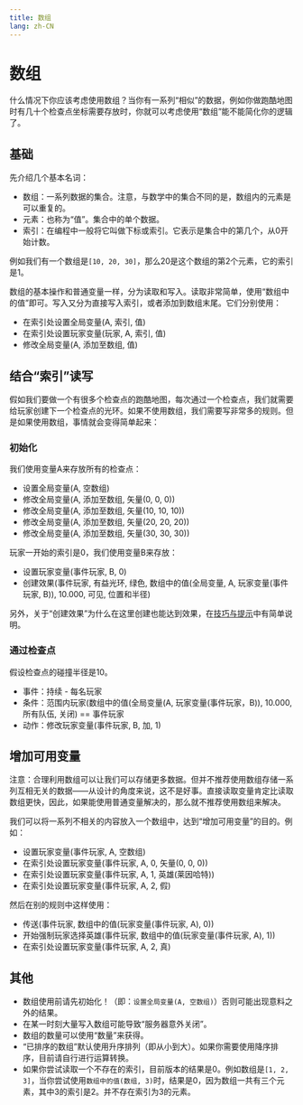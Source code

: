 ```yaml
---
title: 数组
lang: zh-CN
---
```


# 数组

什么情况下你应该考虑使用数组？当你有一系列“相似”的数据，例如你做跑酷地图时有几十个检查点坐标需要存放时，你就可以考虑使用“数组”能不能简化你的逻辑了。

## 基础

先介绍几个基本名词：
* 数组：一系列数据的集合。注意，与数学中的集合不同的是，数组内的元素是可以重复的。
* 元素：也称为“值”。集合中的单个数据。
* 索引：在编程中一般将它叫做下标或索引。它表示是集合中的第几个，从0开始计数。

例如我们有一个数组是`[10, 20, 30]`，那么20是这个数组的第2个元素，它的索引是1。

数组的基本操作和普通变量一样，分为读取和写入。读取非常简单，使用“数组中的值”即可。写入又分为直接写入索引，或者添加到数组末尾。它们分别使用：

* 在索引处设置全局变量(A, 索引, 值)
* 在索引处设置玩家变量(玩家, A, 索引, 值)
* 修改全局变量(A, 添加至数组, 值)

## 结合“索引”读写

假如我们要做一个有很多个检查点的跑酷地图，每次通过一个检查点，我们就需要给玩家创建下一个检查点的光环。如果不使用数组，我们需要写非常多的规则。但是如果使用数组，事情就会变得简单起来：

### 初始化

我们使用变量A来存放所有的检查点：

* 设置全局变量(A, 空数组)
* 修改全局变量(A, 添加至数组, 矢量(0, 0, 0))
* 修改全局变量(A, 添加至数组, 矢量(10, 10, 10))
* 修改全局变量(A, 添加至数组, 矢量(20, 20, 20))
* 修改全局变量(A, 添加至数组, 矢量(30, 30, 30))

玩家一开始的索引是0，我们使用变量B来存放：
* 设置玩家变量(事件玩家, B, 0)
* 创建效果(事件玩家, 有益光环, 绿色, 数组中的值(全局变量, A, 玩家变量(事件玩家, B)), 10.000, 可见, 位置和半径)

另外，关于“创建效果”为什么在这里创建也能达到效果，在[技巧与提示](tips.md)中有简单说明。

### 通过检查点

假设检查点的碰撞半径是10。

* 事件：持续 - 每名玩家
* 条件：范围内玩家(数组中的值(全局变量(A, 玩家变量(事件玩家，B)), 10.000, 所有队伍, 关闭) == 事件玩家
* 动作：修改玩家变量(事件玩家, B, 加, 1)

## 增加可用变量

注意：合理利用数组可以让我们可以存储更多数据。但并不推荐使用数组存储一系列互相无关的数据——从设计的角度来说，这不是好事。直接读取变量肯定比读取数组更快，因此，如果能使用普通变量解决的，那么就不推荐使用数组来解决。

我们可以将一系列不相关的内容放入一个数组中，达到“增加可用变量”的目的。例如：

* 设置玩家变量(事件玩家, A, 空数组)
* 在索引处设置玩家变量(事件玩家, A, 0, 矢量(0, 0, 0))
* 在索引处设置玩家变量(事件玩家, A, 1, 英雄(莱因哈特))
* 在索引处设置玩家变量(事件玩家, A, 2, 假)

然后在别的规则中这样使用：
* 传送(事件玩家, 数组中的值(玩家变量(事件玩家, A), 0))
* 开始强制玩家选择英雄(事件玩家, 数组中的值(玩家变量(事件玩家, A), 1))
* 在索引处设置玩家变量(事件玩家, A, 2, 真)

## 其他

* 数组使用前请先初始化！（即：`设置全局变量(A, 空数组)`）否则可能出现意料之外的结果。
* 在某一时刻大量写入数组可能导致“服务器意外关闭”。
* 数组的数量可以使用“数量”来获得。
* “已排序的数组”默认使用升序排列（即从小到大）。如果你需要使用降序排序，目前请自行进行运算转换。
* 如果你尝试读取一个不存在的索引，目前版本的结果是0。例如数组是`[1, 2, 3]`，当你尝试使用`数组中的值(数组, 3)`时，结果是0，因为数组一共有三个元素，其中3的索引是2。并不存在索引为3的元素。